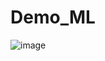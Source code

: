 # Demo_ML
![image](https://user-images.githubusercontent.com/16582383/130720148-28f36e3f-c7a9-4542-ad01-aab4fcd82135.png)
